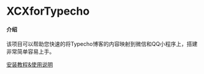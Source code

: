 # XCXforTypecho

#### 介绍
该项目可以帮助您快速的将Typecho博客的内容映射到微信和QQ小程序上，搭建非常简单容易上手。

[安装教程&使用说明](https://www.xvkes.cn/index.php/xcx/20200217/56.html)

